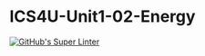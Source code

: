 # ICS4U-Unit1-02-Energy

[![GitHub's Super Linter](https://github.com/liam-fletcher1/ICS4U-Unit1-02-Energy/workflows/GitHub's%20Super%20Linter/badge.svg)](https://github.com/liam-fletcher1/ICS4U-Unit1-02-Energy/actions)
